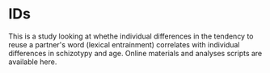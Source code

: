 # IDs

This is a study looking at whethe individual differences in the tendency to reuse a partner's word (lexical entrainment) correlates with individual differences in schizotypy and age. Online materials and analyses scripts are available here. 
